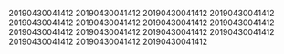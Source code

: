 20190430041412
20190430041412
20190430041412
20190430041412
20190430041412
20190430041412
20190430041412
20190430041412
20190430041412
20190430041412
20190430041412
20190430041412
20190430041412
20190430041412
20190430041412
